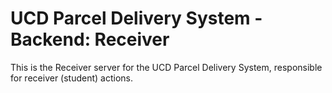 # UCD Parcel Delivery System - Backend: Receiver

This is the Receiver server for the UCD Parcel Delivery System, responsible for receiver (student) actions.
